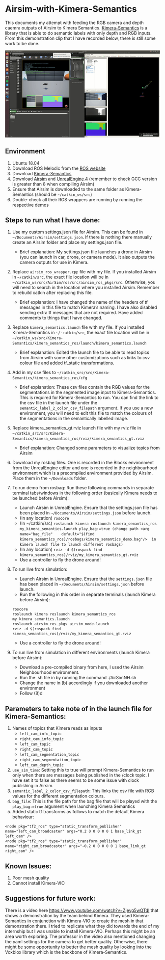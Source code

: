# Airsim-with-Kimera-Semantics
This documents my attempt with feeding the RGB camera and depth caemra outputs of Airsim to Kimera Semantics. [Kimera-Semantics](https://github.com/MIT-SPARK/Kimera-Semantics) is a library that is able to do semantic labels with only depth and RGB inputs. From this demonstration clip that I have recorded below, there is still some work to be done.

![Demo](demo.gif)

## Environment
1. Ubuntu 18.04 
2. Download ROS Melodic from the [ROS website](http://wiki.ros.org/melodic/Installation/Ubuntu)
3. Download [Kimera-Semantics](https://github.com/MIT-SPARK/Kimera-Semantics)
4. Download [Airsim](https://microsoft.github.io/AirSim/) and [UnrealEngine 4](https://www.unrealengine.com/en-US/download) (remember to check GCC version is greater than 8 when compiling Airsim) 
5. Ensure that Airsim is downloaded to the same folder as Kimera-Semantics (should be `~/catkin_ws/src`)
6. Double-check all their ROS wrappers are running by running the respective demos

## Steps to run what I have done:
1. Use my custom settings.json file for Airsim. This can be found in `~/Documents/Airsim/settings.json`. If there is nothing there manually create an Airsim folder and place my settings.json file. 
    - Brief explanation: My settings.json file launches a drone in Airsim (you can launch in car, drone, or camera mode). It also outputs the camera outputs for use in Kimera. 
2. Replace `airsim_ros_wrapper.cpp` file with my file. If you installed Airsim in `~/catkin/src`, the exact file location will be in `~/catkin_ws/src/AirSim/ros/src/airsim_ros_pkgs/src`. Otherwise, you will need to search in the location where you installed Airsim. Remember to rebuild catkin after replacing this file.
    - Brief explanation: I have changed the name of the headers of tf messages in this file to match Kimera’s naming. I have also disabled sending extra tf messages that are not required. Have added comments to things that I have changed.
3. Replace `kimera_semantics.launch` file with my file. If you installed Kimera-Semantics in `~/·catkin/src`, the exact file location will be in `~/catkin_ws/src/Kimera-Semantics/kimera_semantics_ros/launch/kimera_semantics.launch`
    - Brief explanation: Edited the launch file to be able to read topics from Airsim with some other customizations such as links to csv colour file and added tf_static transformations. 
4. Add in my csv files to `~/catkin_src/src/Kimera-Semantics/kimera_semantics_ros/cfg`
    - Brief explanation: These csv files contain the RGB values for the segmentations in the segmented image input to Kimera-Semantics. This is required for Kimera-Semantics to run. You can find the link to the csv file in the launch file under the `semantic_label_2_color_csv_filepath` argument. If you use a new environment, you will need to edit this file to match the colours of the segmentations in the semantically labelled image.
5. Replace kimera_semantics_gt.rviz launch file with my rviz file in `~/catkin_src/src/Kimera-Semantics/kimera_semantics_ros/rviz/kimera_semantics_gt.rviz`
    - Brief explanation: Changed some parameters to visualize topics from Airsim
6. Download my rosbag files. One is recorded in the Blocks environment from the UnrealEngine editor and one is recorded in the neighbourhood environment which is a precompiled environment provided by Airsim. Place them in the `~/Downloads` folder.
7. To run demo from rosbag: Run these following commands in separate terminal tabs/windows in the following order (basically Kimera needs to be launched before Airsim):
    - Launch Airsim in UnrealEngine. Ensure that the settings.json file has been placed in `~/Documents/Airsim/settings.json` before launch.
    - (In any location) `roscore`
    - (In ~/catkin/src) `roslaunch kimera roslaunch kimera_semantics_ros my_kimera_semantics.launch play_bag:=true (change path <arg name="bag_file"    default="$(find kimera_semantics_ros)/rosbags/kimera_semantics_demo.bag"/>  in kimera launch file to launch different rosbags)`
    - (In any location) `rviz -d $(rospack find kimera_semantics_ros)/rviz/my_kimera_semantics_gt.rviz`
    - Use a controller to fly the drone around!
8. To run live from simulation:
    - Launch Airsim in UnrealEngine. Ensure that the `settings.json` file has been placed in `~/Documents/Airsim/settings.json` before launch.
    - Run the following in this order in separate terminals (launch Kimera before Airsim):
    ```
    roscore
    roslaunch kimera roslaunch kimera_semantics_ros my_kimera_semantics.launch 
    roslaunch airsim_ros_pkgs airsim_node.launch 
    rviz -d $(rospack find kimera_semantics_ros)/rviz/my_kimera_semantics_gt.rviz
    ```
    - Use a controller to fly the drone around!

9. To run live from simulation in different environments (launch Kimera before Airsim):
    - Download a pre-compiled binary from here, I used the Airsim Neighbourhood environment. 
    - Run the .sh file in by running the command ./AirSimNH.sh 
    - Change the name in (b) accordingly if you downloaded another environment
    - Follow (8)d


## Parameters to take note of in the launch file for Kimera-Semantics:
1. Names of topics that Kimera reads as inputs
    - `left_cam_info_topic`
    - `right_cam_info_topic`
    - `left_cam_topic`
    - `right_cam_topic`
    - `left_cam_segmentation_topic`
    - `right_cam_segmentation_topic`
    - `left_cam_depth_topic`
2. `use_sim_time`: Setting this to true will prompt Kimera-Semantics to run only when there are messages being published in the /clock topic. I have set it to false as there seems to be some issue with clock publishing in Airsim.
3. `semantic_label_2_color_csv_filepath`: This links the csv file with RGB values for the different segmentation colours.
4. `bag_file`: This is the file path for the bag file that will be played with the `play_bag:=true` argument when launching Kimera Semantics
5. Added static tf transforms as follows to match the default Kimera behaviour:
```
<node pkg="tf2_ros" type="static_transform_publisher" name="left_cam_broadcaster" args="0.2 0 0 0 0 0 1 base_link_gt left_cam" />
<node pkg="tf2_ros" type="static_transform_publisher" name="right_cam_broadcaster" args="-0.2 0 0 0 0 0 1 base_link_gt right_cam" />
```


## Known Issues:
1. Poor mesh quality
2. Cannot install Kimera-VIO

## Suggestions for future work:
There is a video here https://www.youtube.com/watch?v=Zjevg5wQTdI that shows a demonstration by the team behind Kimera. They used Kimera-Semantics in conjunction with Kimera-VIO to create the mesh in that demonstration there. I tried to replicate what they did towards the end of my internship but I was unable to install Kimera-VIO. Perhaps this might be an area worth exploring. The professor in the video also mentioned changing the yaml settings for the camera to get better quality. Otherwise, there might be some opportunity to better the mesh quality by looking into the Voxblox library which is the backbone of Kimera-Semantics. 